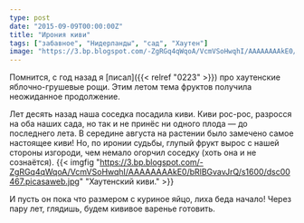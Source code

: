 ```yaml
---
type: post
date: "2015-09-09T00:00:00Z"
title: "Ирония киви"
tags: ["забавное", "Нидерланды", "сад", "Хаутен"]
image: "https://3.bp.blogspot.com/-ZgRGq4qWqoA/VcmVSoHwqhI/AAAAAAAAkE0/bRlBGvavJrQ/s1600/dsc00467.picasaweb.jpg"
---
```


Помнится, с год назад я [писал]({{< relref "0223" >}}) про хаутенские яблочно-грушевые рощи. Этим летом тема фруктов получила неожиданное продолжение.

Лет десять назад наша соседка посадила киви. Киви рос-рос, разросся на оба наших сада, но так и не принёс ни одного плода — до последнего лета. В середине августа на растении было замечено самое настоящее киви! Но, по иронии судьбы, глупый фрукт вырос с нашей стороны изгороди, чем немало огорчил соседку (хоть она и не сознаётся).
{{< imgfig "https://3.bp.blogspot.com/-ZgRGq4qWqoA/VcmVSoHwqhI/AAAAAAAAkE0/bRlBGvavJrQ/s1600/dsc00467.picasaweb.jpg" "Хаутенский киви." >}}

<!--more-->

И пусть он пока что размером с куриное яйцо, лиха беда начало! Через пару лет, глядишь, будем кививое варенье готовить.
